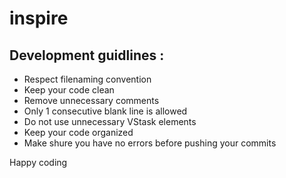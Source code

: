 # inspire

## Development guidlines :

- Respect filenaming convention
- Keep your code clean
- Remove unnecessary comments
- Only 1 consecutive blank line is allowed
- Do not use unnecessary VStask elements
- Keep your code organized
- Make shure you have no errors before pushing your commits

Happy coding

